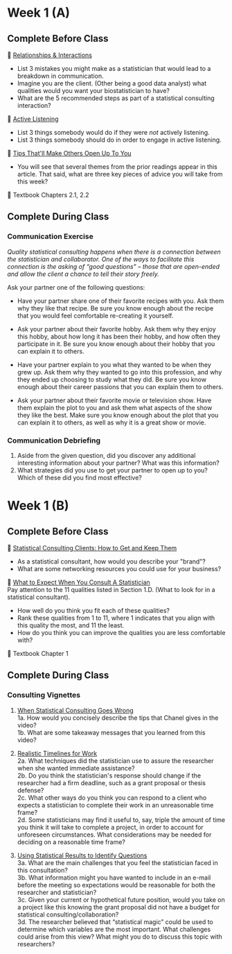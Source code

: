 # Week 1 (A)

## Complete Before Class

📖 [Relationships & Interactions](https://magazine.amstat.org/blog/2009/09/01/heartofastatcareersept09/)<br />  

* List 3 mistakes you might make as a statistician that would lead to a breakdown in communication.
* Imagine you are the client. (Other being a good data analyst) what qualities would you want your biostatistician to have?
* What are the 5 recommended steps as part of a statistical consulting interaction?

🎥 [Active Listening](https://www.youtube.com/watch?v=7wUCyjiyXdg)<br />  

* List 3 things somebody would do if they were *not* actively listening.
* List 3 things somebody should do in order to engage in active listening.

📖 [Tips That'll Make Others Open Up To You](tips-to-open.md)<br />  

* You will see that several themes from the prior readings appear in this article. That said, what are three key pieces of advice you will take from this week?

📖 Textbook Chapters 2.1, 2.2

## Complete During Class

### Communication Exercise
*Quality statistical consulting happens when there is a connection between the statistician and collaborator. One of the ways to facilitate this connection is the asking of “good questions” – those that are open-ended and allow the client a chance to tell their story freely.*  

Ask your partner one of the following questions:

* Have your partner share one of their favorite recipes with you. Ask them why they like that recipe. Be sure you know enough about the recipe that you would feel comfortable re-creating it yourself.

* Ask your partner about their favorite hobby. Ask them why they enjoy this hobby, about how long it has been their hobby, and how often they participate in it. Be sure you know enough about their hobby that you can explain it to others.

* Have your partner explain to you what they wanted to be when they grew up. Ask them why they wanted to go into this profession, and why they ended up choosing to study what they did. Be sure you know enough about their career passions that you can explain them to others.

* Ask your partner about their favorite movie or television show. Have them explain the plot to you and ask them what aspects of the show they like the best. Make sure you know enough about the plot that you can explain it to others, as well as why it is a great show or movie.

### Communication Debriefing

1. Aside from the given question, did you discover any additional interesting information about your partner? What was this information?
2. What strategies did you use to get your partner to open up to you? Which of these did you find most effective?


# Week 1 (B)

## Complete Before Class

📖 [Statistical Consulting Clients: How to Get and Keep Them](https://stattrak.amstat.org/2022/02/01/statistical-consulting/)<br />

* As a statistical consultant, how would you describe your "brand"?
* What are some networking resources you could use for your business?

📖 [What to Expect When You Consult A Statistician](https://community.amstat.org/cnsl/forclients/expect-content)<br />
Pay attention to the 11 qualities listed in Section 1.D. (What to look for in a statistical consultant).  

* How well do you think you fit each of these qualities?
* Rank these qualities from 1 to 11, where 1 indicates that you align with this quality the most, and 11 the least.
* How do you think you can improve the qualities you are less comfortable with?

📖 Textbook Chapter 1

## Complete During Class

### Consulting Vignettes 

1. [When Statistical Consulting Goes Wrong](https://www.youtube.com/watch?v=W4PI8Y49Q_s&t=101s)  
   1a. How would you concisely describe the tips that Chanel gives in the video?  
   1b. What are some takeaway messages that you learned from this video?  

2. [Realistic Timelines for Work](https://www.youtube.com/watch?v=ueF1oe0ct4s)  
   2a. What techniques did the statistician use to assure the researcher when she wanted immediate assistance?  
   2b. Do you think the statistician's response should change if the researcher had a firm deadline, such as a grant proposal or thesis defense?  
   2c. What other ways do you think you can respond to a client who expects a statistician to complete their work in an unreasonable time frame?  
   2d. Some statisticians may find it useful to, say, triple the amount of time you think it will take to complete a project, in order to account for unforeseen circumstances. What considerations may be needed for deciding on a reasonable time frame?  

3. [Using Statistical Results to Identify Questions](https://www.youtube.com/watch?v=upkMfMF0k2k)  
   3a. What are the main challenges that you feel the statistician faced in this consultation?  
   3b. What information might you have wanted to include in an e-mail before the meeting so expectations would be reasonable for both the researcher and statistician?  
   3c. Given your current or hypothetical future position, would you take on a project like this knowing the grant proposal did not have a budget for statistical consulting/collaboration?  
   3d. The researcher believed that “statistical magic” could be used to determine which variables are the most important. What challenges could arise from this view? What might you do to discuss this topic with researchers?  


